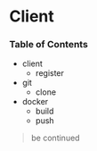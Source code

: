 # Client

### Table of Contents

* client
  * register
* git
  * clone
* docker
  * build
  * push

> be continued



